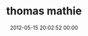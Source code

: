 ---
title: "thomas mathie"
date: 2012-05-15 20:02:52 00:00
permalink: /headphonaught
twitter: ""
likes: [16,2071]
id: 44
gravatar: "http://www.gravatar.com/avatar/084effac8d24036cd71165694217aff6"
---